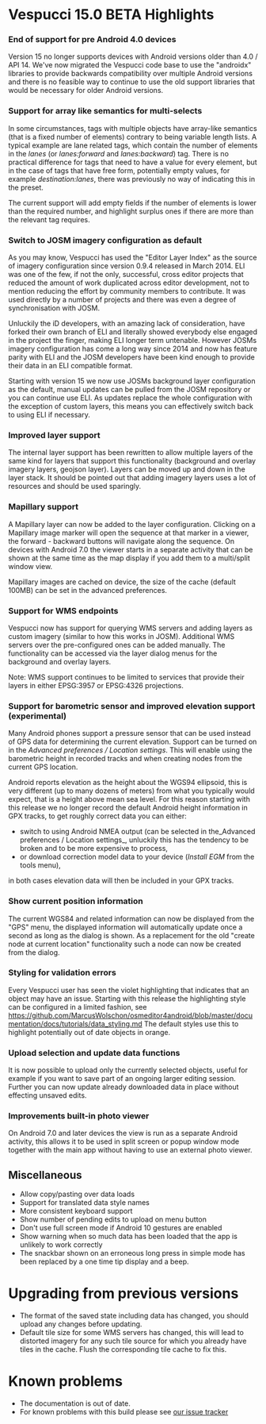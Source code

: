 # Vespucci 15.0 BETA Highlights

### End of support for pre Android 4.0 devices

Version 15 no longer supports devices with Android versions older than 4.0 / API 14. We've now migrated the Vespucci code base to use the "androidx" libraries to provide backwards compatibility over multiple Android versions and there is no feasible way to continue to use the old support libraries that would be necessary for older Android versions.  

### Support for array like semantics for multi-selects

In some circumstances, tags with multiple objects have array-like semantics (that is a fixed number of elements) contrary to being variable length lists. A typical example are lane related tags, which contain the number of elements in the _lanes_ (or _lanes:forward_ and _lanes:backward_) tag. There is no practical difference for tags that need to have a value for every element, but in the case of tags that have free form, potentially empty values, for example _destination:lanes_, there was previously no way of indicating this in the preset.

The current support will add empty fields if the number of elements is lower than the required number, and highlight surplus ones if there are more than the relevant tag requires.  

### Switch to JOSM imagery configuration as default

As you may know, Vespucci has used the "Editor Layer Index" as the source of imagery configuration since version 0.9.4 released in March 2014. ELI was one of the few, if not the only, successful, cross editor projects that reduced the amount of work duplicated across editor development, not to mention reducing the effort by community members to contribute. It was used directly by a number of projects and there was even a degree of synchronisation with JOSM.

Unluckily the iD developers, with an amazing lack of consideration, have forked their own branch of ELI and literally showed everybody else engaged in the project the finger, making ELI longer term untenable. However JOSMs imagery configuration has come a long way since 2014 and now has feature parity with ELI and the JOSM developers have been kind enough to provide their data in an ELI compatible format.             

Starting with version 15 we now use JOSMs background layer configuration as the default, manual updates can be pulled from the JOSM repository or you can continue use ELI. As updates replace the whole configuration with the exception of custom layers, this means you can effectively switch back to using ELI if necessary.

### Improved layer support

The internal layer support has been rewritten to allow multiple layers of the same kind for layers that support this functionality (background and overlay imagery layers, geojson layer). Layers can be moved up and down in the layer stack. It should be pointed out that adding imagery layers uses a lot of resources and should be used sparingly.

### Mapillary support

A Mapillary layer can now be added to the layer configuration. Clicking on a Mapillary image marker will open the sequence at that marker in a viewer, the forward - backward buttons will navigate along the sequence. On devices with Android 7.0 the viewer starts in a separate activity that can be shown at the same time as the map display if you add them to a multi/split window view. 

Mapillary images are cached on device, the size of the cache (default 100MB) can be set in the advanced preferences.

### Support for WMS endpoints

Vespucci now has support for querying WMS servers and adding layers as custom imagery (similar to how this works in JOSM). Additional WMS servers over the pre-configured ones can be added manually. The functionality can be accessed via the layer dialog menus for the background and overlay layers.

Note: WMS support continues to be limited to services that provide their layers in either EPSG:3957 or EPSG:4326 projections. 

### Support for barometric sensor and improved elevation support (experimental)

Many Android phones support a pressure sensor that can be used instead of GPS data for determining the current elevation. Support can be turned on in the _Advanced preferences / Location settings_. This will enable using the barometric height in recorded tracks and when creating nodes from the current GPS location.

Android reports elevation as the height about the WGS94 ellipsoid, this is very different (up to many dozens of meters) from what you typically would expect, that is a height above mean sea level. For this reason starting with this release we no longer record the default Android height information in GPX tracks, to get roughly correct data you can either:

* switch to using Android NMEA output (can be selected in the_Advanced preferences / Location settings_, unluckily this has the tendency to be broken and to be more expensive to process,
* or download correction model data to your device (_Install EGM_ from the tools menu),

in both cases elevation data will then be included in your GPX tracks.

### Show current position information

The current WGS84 and related information can now be displayed from the "GPS" menu, the displayed information will automatically update once a second as long as the dialog is shown. As a replacement for the old "create node at current location" functionality such a node can now be created from the dialog.

### Styling for validation errors

Every Vespucci user has seen the violet highlighting that indicates that an object may have an issue. Starting with this release the highlighting style can be configured in a limited fashion, see https://github.com/MarcusWolschon/osmeditor4android/blob/master/documentation/docs/tutorials/data_styling.md The default styles use this to highlight potentially out of date objects in orange.

### Upload selection and update data functions

It is now possible to upload only the currently selected objects, useful for example if you want to save part of an ongoing larger editing session. Further you can now update already downloaded data in place without effecting unsaved edits.
 
### Improvements built-in photo viewer

On Android 7.0 and later devices the view is run as a separate Android activity, this allows it to be used in split screen or popup window mode together with the main app without having to use an external photo viewer.

## Miscellaneous

* Allow copy/pasting over data loads
* Support for translated data style names
* More consistent keyboard support
* Show number of pending edits to upload on menu button 
* Don't use full screen mode if Android 10 gestures are enabled
* Show warning when so much data has been loaded that the app is unlikely to work correctly
* The snackbar shown on an erroneous long press in simple mode has been replaced by a one time tip display and a beep.

# Upgrading from previous versions

* The format of the saved state including data has changed, you should upload any changes before updating.
* Default tile size for some WMS servers has changed, this will lead to distorted imagery for any such tile source for which you already have tiles in the cache. Flush the corresponding tile cache to fix this.

# Known problems

* The documentation is out of date.
* For known problems with this build please see [our issue tracker](https://github.com/MarcusWolschon/osmeditor4android/issues)


